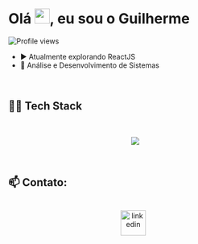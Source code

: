 <h1 align="left">Olá <img src="https://raw.githubusercontent.com/kaueMarques/kaueMarques/master/hi.gif" height="30px">, eu sou o Guilherme</h1>
<p align="left"> <img src="https://komarev.com/ghpvc/?username=guicodee&color=yellow" alt="Profile views" /> </p>

- ▶️ Atualmente explorando ReactJS
- 🔭 Análise e Desenvolvimento de Sistemas
<br/>

<h2>👨‍💻 Tech Stack</h2><br/>
<div align="center">
    <p align="center" target="_blank">
        <img src="https://skillicons.dev/icons?i=html,css,js,ts,react,styledcomponents,scss,git" alt"Tech Stack">
    </p>
</div>
<br/>

<h2>📫 Contato:</h2><br/>
<div align='center'>
  <a href="https://www.linkedin.com/in/guicodee/" target="blank"><img align="center" src="https://skillicons.dev/icons?i=linkedin" alt="linkedin" height="50" width="50" /></a> &nbsp;
</div>
